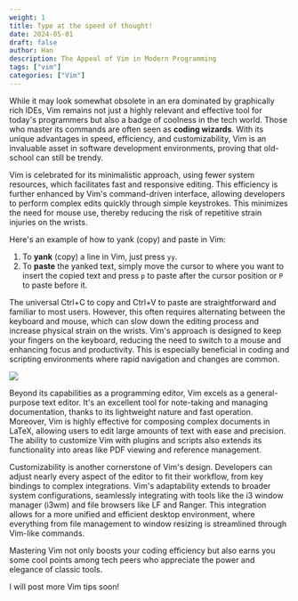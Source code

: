 ```yaml
---
weight: 1
title: Type at the speed of thought!
date: 2024-05-01
draft: false
author: Han
description: The Appeal of Vim in Modern Programming
tags: ["vim"]
categories: ["Vim"]
---
```


While it may look somewhat obsolete in an era dominated by graphically rich IDEs, Vim remains not just a highly relevant and effective tool for today's programmers but also a badge of coolness in the tech world. Those who master its commands are often seen as **coding wizards**. With its unique advantages in speed, efficiency, and customizability, Vim is an invaluable asset in software development environments, proving that old-school can still be trendy.

Vim is celebrated for its minimalistic approach, using fewer system resources, which facilitates fast and responsive editing. This efficiency is further enhanced by Vim's command-driven interface, allowing developers to perform complex edits quickly through simple keystrokes. This minimizes the need for mouse use, thereby reducing the risk of repetitive strain injuries on the wrists.

Here's an example of how to yank (copy) and paste in Vim:
1. To **yank** (copy) a line in Vim, just press `yy`.
2. To **paste** the yanked text, simply move the cursor to where you want to insert the copied text and press `p` to paste after the cursor position or `P` to paste before it.

The universal Ctrl+C to copy and Ctrl+V to paste are straightforward and familiar to most users. However, this often requires alternating between the keyboard and mouse, which can slow down the editing process and increase physical strain on the wrists. Vim's approach is designed to keep your fingers on the keyboard, reducing the need to switch to a mouse and enhancing focus and productivity. This is especially beneficial in coding and scripting environments where rapid navigation and changes are common.

<img src="https://ucarecdn.com/d230843d-af86-4a19-a4d0-53f49b3aca81/-/format/auto/-/preview/3000x3000/-/quality/lighter/">

Beyond its capabilities as a programming editor, Vim excels as a general-purpose text editor. It's an excellent tool for note-taking and managing documentation, thanks to its lightweight nature and fast operation. Moreover, Vim is highly effective for composing complex documents in LaTeX, allowing users to edit large amounts of text with ease and precision. The ability to customize Vim with plugins and scripts also extends its functionality into areas like PDF viewing and reference management.

Customizability is another cornerstone of Vim's design. Developers can adjust nearly every aspect of the editor to fit their workflow, from key bindings to complex integrations. Vim's adaptability extends to broader system configurations, seamlessly integrating with tools like the i3 window manager (i3wm) and file browsers like LF and Ranger. This integration allows for a more unified and efficient desktop environment, where everything from file management to window resizing is streamlined through Vim-like commands.

Mastering Vim not only boosts your coding efficiency but also earns you some cool points among tech peers who appreciate the power and elegance of classic tools.

I will post more Vim tips soon!

